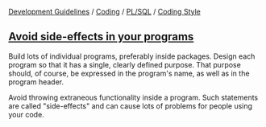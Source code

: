 [Development Guidelines](../../../../README.md) / [Coding](../../../../README.md#coding) / [PL/SQL](../../../../README.md#coding_pl_sql) / [Coding Style](../../../../doc/coding/pl_sql/coding_style.md)

## [Avoid side-effects in your programs](../../../../doc/coding/pl_sql/coding_style.md#SideEffects)

Build lots of individual programs, preferably inside packages. Design each program so that it has a single, clearly defined purpose. That purpose should, of course, be expressed in the program's name, as well as in the program header.

Avoid throwing extraneous functionality inside a program. Such statements are called "side-effects" and can cause lots of problems for people using your code.
